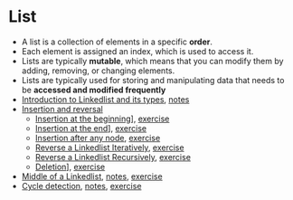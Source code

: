 # List
- A list is a collection of elements in a specific **order**. 
- Each element is assigned an index, which is used to access it.
- Lists are typically **mutable**, which means that you can modify them by adding, removing, or changing elements.
- Lists are typically used for storing and manipulating data that needs to be **accessed and modified frequently**
- [Introduction to Linkedlist and its types](lectures/IntroductionToLinkedListAndItsTypes.pdf), [notes](lectures/notes/IntroductionToLinkedListAndItsTypes.pdf)
- [Insertion and reversal](lectures/InsertionAndReversal.pdf)
  - [Insertion at the beginning](lectures/notes/InsertionAtTheBeginning.pdf)], [exercise](exercises/InsertionAtTheBeginning.java)
  - [Insertion at the end](lectures/notes/InsertionAtTheEnd.pdf)], [exercise](exercises/InsertionAtTheEnd.java)
  - [Insertion after any node](lectures/notes/InsertionAfterAnyNode.pdf), [exercise](exercises/InsertionAfterAnyNode.java)
  - [Reverse a Linkedlist Iteratively](lectures/notes/ReverseALinkedListIteratively.pdf), [exercise](exercises/ReverseALinkedListIteratively.java)
  - [Reverse a Linkedlist Recursively](lectures/notes/ReverseALinkedListRecursively.pdf), [exercise](exercises/ReverseALinkedListRecursively.java)
  - [Deletion](lectures/notes/Deletion.pdf)], [exercise](exercises/Deletion.java)
- [Middle of a Linkedlist](lectures/MiddleOfALinkedList.pdf), [notes](lectures/notes/MiddleOfALinkedList.pdf), [exercise](exercises/MiddleOfLinkedList.java)
- [Cycle detection](lectures/CycleDetection.pdf), [notes](lectures/notes/CycleDetection.pdf), [exercise](exercises/CycleDetection.java)
